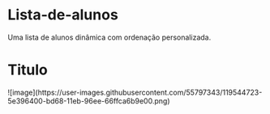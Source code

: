 ﻿# Lista-de-alunos
Uma lista de alunos dinâmica com ordenação personalizada.
<h1>Titulo</h1>
![image](https://user-images.githubusercontent.com/55797343/119544723-5e396400-bd68-11eb-96ee-66ffca6b9e00.png)
